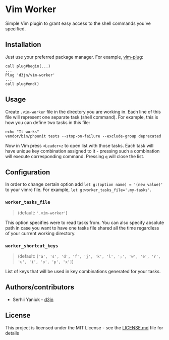 # Vim Worker
Simple Vim plugin to grant easy access to the shell commands you've specified.

## Installation
Just use your preferred package manager. For example, [vim-plug](https://github.com/junegunn/vim-plug):

```vim
call plug#begin(...)
...
Plug 'd3jn/vim-worker'
...
call plug#end()
```

## Usage
Create `.vim-worker` file in the directory you are working in. Each line of this file will represent one separate task (shell command). For example, this is how you can define two tasks in this file:

```
echo "It works"
vendor/bin/phpunit tests --stop-on-failure --exclude-group deprecated
```

Now in Vim press `<Leader>z` to open list with those tasks. Each task will have unique key combination assigned to it - pressing such a combination will execute corresponding command. Pressing `q` will close the list.

## Configuration
In order to change certain option add `let g:(option name) = '(new value)'` to your vimrc file. For example, `let g:worker_tasks_file='.my-tasks'`.

### `worker_tasks_file`
> (default: `'.vim-worker'`)

This option specifies were to read tasks from. You can also specify absolute path in case you want to have one tasks file shared all the time regardless of your current working directory.

### `worker_shortcut_keys`
> (default: `['a', 's', 'd', 'f', 'j', 'k', 'l', ';', 'w', 'e', 'r', 'u', 'i', 'o', 'p', 'x']`)

List of keys that will be used in key combinations generated for your tasks.

## Authors/contributors
* Serhii Yaniuk - [d3jn](https://twitter.com/d3jn_)

## License
This project is licensed under the MIT License - see the [LICENSE.md](LICENSE.md) file for details
